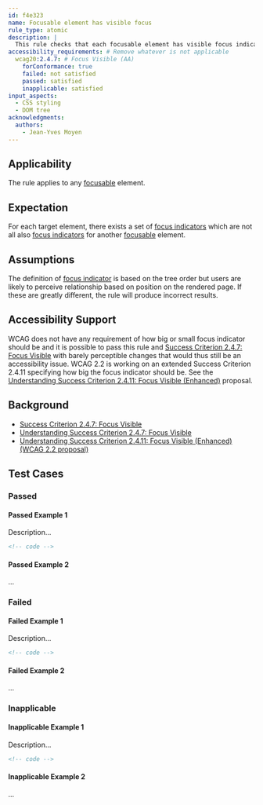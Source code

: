 ```yaml
---
id: f4e323
name: Focusable element has visible focus
rule_type: atomic
description: |
  This rule checks that each focusable element has visible focus indication
accessibility_requirements: # Remove whatever is not applicable
  wcag20:2.4.7: # Focus Visible (AA)
    forConformance: true
    failed: not satisfied
    passed: satisfied
    inapplicable: satisfied
input_aspects:
  - CSS styling
  - DOM tree
acknowledgments:
  authors:
    - Jean-Yves Moyen
---
```


## Applicability

The rule applies to any [focusable][] element.

## Expectation

For each target element, there exists a set of [focus indicators][focus indicator] which are not all also [focus indicators][focus indicator] for another [focusable][] element.

## Assumptions

The definition of [focus indicator][] is based on the tree order but users are likely to perceive relationship based on position on the rendered page. If these are greatly different, the rule will produce incorrect results.

## Accessibility Support

WCAG does not have any requirement of how big or small focus indicator should be and it is possible to pass this rule and [Success Criterion 2.4.7: Focus Visible][sc247] with barely perceptible changes that would thus still be an accessibility issue. WCAG 2.2 is working on an extended Success Criterion 2.4.11 specifying how big the focus indicator should be. See the [Understanding Success Criterion 2.4.11: Focus Visible (Enhanced)][usc2411] proposal.

## Background

- [Success Criterion 2.4.7: Focus Visible][sc247]
- [Understanding Success Criterion 2.4.7: Focus Visible][usc247]
- [Understanding Success Criterion 2.4.11: Focus Visible (Enhanced) (WCAG 2.2 proposal)][usc2411]

## Test Cases

### Passed

#### Passed Example 1

Description...

```html
<!-- code -->
```

#### Passed Example 2

...

### Failed

#### Failed Example 1

Description...

```html
<!-- code -->
```

#### Failed Example 2

...

### Inapplicable

#### Inapplicable Example 1

Description...

```html
<!-- code -->
```

#### Inapplicable Example 2

...

[focusable]: #focusable 'Definition of Focusable'
[focus indicator]: #focus-indicator 'Definition of Focus Indicator'
[sc247]: https://www.w3.org/TR/WCAG21/#focus-visible 'Success Criterion 2.4.7: Focus Visible'
[usc247]: https://www.w3.org/WAI/WCAG21/Understanding/focus-visible.html 'Understanding Success Criterion 2.4.7: Focus Visible'
[usc2411]: https://w3c.github.io/wcag/understanding/focus-visible-enhanced.html 'Understanding Success Criterion 2.4.11: Focus Visible (Enhanced) (WCAG 2.2 proposal)'
